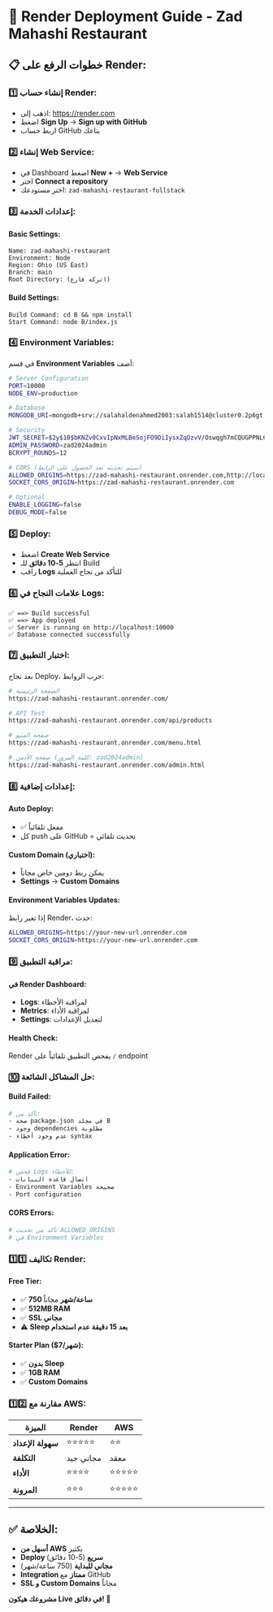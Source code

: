 # 🚀 Render Deployment Guide - Zad Mahashi Restaurant

## 📋 خطوات الرفع على Render:

### 1️⃣ **إنشاء حساب Render:**
- اذهب إلى: https://render.com
- اضغط **Sign Up** → **Sign up with GitHub**
- اربط حساب GitHub بتاعك

### 2️⃣ **إنشاء Web Service:**
- في Dashboard اضغط **New +** → **Web Service**
- اختر **Connect a repository**
- اختر مستودعك: `zad-mahashi-restaurant-fullstack`

### 3️⃣ **إعدادات الخدمة:**

#### **Basic Settings:**
```
Name: zad-mahashi-restaurant
Environment: Node
Region: Ohio (US East)
Branch: main
Root Directory: (اتركه فارغ)
```

#### **Build Settings:**
```
Build Command: cd B && npm install
Start Command: node B/index.js
```

### 4️⃣ **Environment Variables:**

في قسم **Environment Variables** أضف:

```bash
# Server Configuration
PORT=10000
NODE_ENV=production

# Database
MONGODB_URI=mongodb+srv://salahaldenahmed2003:salah1514@cluster0.2p6gt.mongodb.net/mahashi-zad-restaurant

# Security
JWT_SECRET=$2y$10$bKNZv0CxvIpNxMLBeSojFO9DiIysxZqOzvV/Oswqgh7mCQUGPPNLC
ADMIN_PASSWORD=zad2024admin
BCRYPT_ROUNDS=12

# CORS (سيتم تحديثه بعد الحصول على الرابط)
ALLOWED_ORIGINS=https://zad-mahashi-restaurant.onrender.com,http://localhost:3000
SOCKET_CORS_ORIGIN=https://zad-mahashi-restaurant.onrender.com

# Optional
ENABLE_LOGGING=false
DEBUG_MODE=false
```

### 5️⃣ **Deploy:**
- اضغط **Create Web Service**
- انتظر **5-10 دقائق** للـ Build
- راقب **Logs** للتأكد من نجاح العملية

### 6️⃣ **علامات النجاح في Logs:**
```
✅ ==> Build successful
✅ ==> App deployed
✅ Server is running on http://localhost:10000
✅ Database connected successfully
```

### 7️⃣ **اختبار التطبيق:**

بعد نجاح Deploy، جرب الروابط:

```bash
# الصفحة الرئيسية
https://zad-mahashi-restaurant.onrender.com/

# API Test
https://zad-mahashi-restaurant.onrender.com/api/products

# صفحة المنيو
https://zad-mahashi-restaurant.onrender.com/menu.html

# صفحة الأدمن (كلمة المرور: zad2024admin)
https://zad-mahashi-restaurant.onrender.com/admin.html
```

### 8️⃣ **إعدادات إضافية:**

#### **Auto Deploy:**
- ✅ مفعل تلقائياً
- كل push على GitHub = تحديث تلقائي

#### **Custom Domain (اختياري):**
- يمكن ربط دومين خاص مجاناً
- **Settings** → **Custom Domains**

#### **Environment Variables Updates:**
إذا تغير رابط Render، حدث:
```bash
ALLOWED_ORIGINS=https://your-new-url.onrender.com
SOCKET_CORS_ORIGIN=https://your-new-url.onrender.com
```

### 9️⃣ **مراقبة التطبيق:**

#### **في Render Dashboard:**
- **Logs**: لمراقبة الأخطاء
- **Metrics**: لمراقبة الأداء
- **Settings**: لتعديل الإعدادات

#### **Health Check:**
Render يفحص التطبيق تلقائياً على `/` endpoint

### 🔟 **حل المشاكل الشائعة:**

#### **Build Failed:**
```bash
# تأكد من:
- صحة package.json في مجلد B
- وجود dependencies مطلوبة
- عدم وجود أخطاء syntax
```

#### **Application Error:**
```bash
# فحص Logs للأخطاء:
- اتصال قاعدة البيانات
- Environment Variables صحيحة
- Port configuration
```

#### **CORS Errors:**
```bash
# تأكد من تحديث ALLOWED_ORIGINS
# في Environment Variables
```

### 1️⃣1️⃣ **تكاليف Render:**

#### **Free Tier:**
- ✅ **750 ساعة/شهر** مجاناً
- ✅ **512MB RAM**
- ✅ **SSL مجاني**
- ⚠️ **Sleep بعد 15 دقيقة عدم استخدام**

#### **Starter Plan ($7/شهر):**
- ✅ **بدون Sleep**
- ✅ **1GB RAM**
- ✅ **Custom Domains**

### 1️⃣2️⃣ **مقارنة مع AWS:**

| الميزة | Render | AWS |
|--------|--------|-----|
| **سهولة الإعداد** | ⭐⭐⭐⭐⭐ | ⭐⭐ |
| **التكلفة** | مجاني جيد | معقد |
| **الأداء** | ⭐⭐⭐⭐ | ⭐⭐⭐⭐⭐ |
| **المرونة** | ⭐⭐⭐ | ⭐⭐⭐⭐⭐ |

---

## ✅ **الخلاصة:**
- **أسهل من AWS** بكثير
- **Deploy سريع** (5-10 دقائق)
- **مجاني للبداية** (750 ساعة/شهر)
- **Integration ممتاز** مع GitHub
- **SSL و Custom Domains** مجاناً

**مشروعك هيكون Live في دقائق! 🚀**